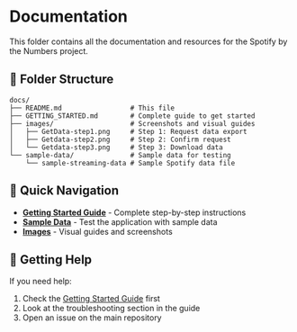 # Documentation

This folder contains all the documentation and resources for the Spotify by the Numbers project.

## 📁 Folder Structure

```
docs/
├── README.md                 # This file
├── GETTING_STARTED.md        # Complete guide to get started
├── images/                   # Screenshots and visual guides
│   ├── GetData-step1.png     # Step 1: Request data export
│   ├── Getdata-step2.png     # Step 2: Confirm request
│   └── Getdata-step3.png     # Step 3: Download data
└── sample-data/              # Sample data for testing
    └── sample-streaming-data # Sample Spotify data file
```

## 📖 Quick Navigation

- **[Getting Started Guide](GETTING_STARTED.md)** - Complete step-by-step instructions
- **[Sample Data](sample-data/)** - Test the application with sample data
- **[Images](images/)** - Visual guides and screenshots

## 🎯 Getting Help

If you need help:
1. Check the [Getting Started Guide](GETTING_STARTED.md) first
2. Look at the troubleshooting section in the guide
3. Open an issue on the main repository 